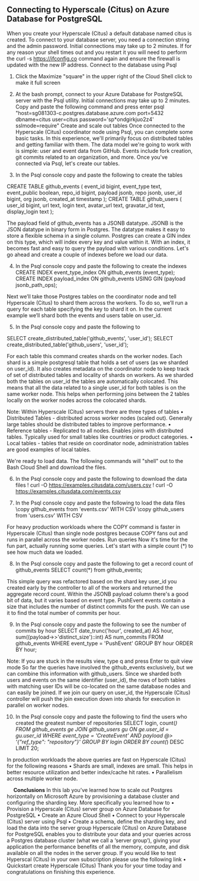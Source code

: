Connecting to Hyperscale (Citus) on Azure Database for PostgreSQL
-----------------------------------------------------------------

When you create your Hyperscale (Citus) a default database named citus is created. To connect to your database server, you need a connection string and the admin password. Initial connections may take up to 2 minutes. If for any reason your shell times out and you restart it you will need to perform the curl -s https://ifconfig.co command again and ensure the firewall is updated with the new IP address.
Connect to the database using Psql
 
1.	Click the Maximize "square" in the upper right of the Cloud Shell click to make it full screen 
 
2.	At the bash prompt, connect to your Azure Database for PostgreSQL server with the Psql utility. Initial connections may take up to 2 minutes. Copy and paste the following command and press enter 
psql "host=sg081303-c.postgres.database.azure.com port=5432 dbname=citus user=citus password='sp*ondgirkjuo2z4' sslmode=require"
Create and scale out tables
Once connected to the Hyperscale (Citus) coordinator node using Psql, you can complete some basic tasks.
In this experience, we'll primarily focus on distributed tables and getting familiar with them. The data model we're going to work with is simple: user and event data from GitHub. Events include fork creation, git commits related to an organization, and more. Once you've connected via Psql, let's create our tables.
 
3.	In the Psql console copy and paste the following to create the tables

CREATE TABLE github_events ( event_id bigint, event_type text, event_public boolean, repo_id bigint, payload jsonb, repo jsonb, user_id bigint, org jsonb, created_at timestamp ); 
CREATE TABLE github_users ( user_id bigint, url text, login text, avatar_url text, gravatar_id text, display_login text );

The payload field of github_events has a JSONB datatype. JSONB is the JSON datatype in binary form in Postgres. The datatype makes it easy to store a flexible schema in a single column. Postgres can create a GIN index on this type, which will index every key and value within it. With an index, it becomes fast and easy to query the payload with various conditions. Let's go ahead and create a couple of indexes before we load our data.

4.	In the Psql console copy and paste the following to create the indexes
CREATE INDEX event_type_index ON github_events (event_type);
CREATE INDEX payload_index ON github_events USING GIN (payload jsonb_path_ops);

Next we’ll take those Postgres tables on the coordinator node and tell Hyperscale (Citus) to shard them across the workers. To do so, we’ll run a query for each table specifying the key to shard it on. In the current example we’ll shard both the events and users table on user_id.

5.	In the Psql console copy and paste the following to

SELECT create_distributed_table('github_events', 'user_id'); 
SELECT create_distributed_table('github_users', 'user_id');

For each table this command creates shards on the worker nodes. Each shard is a simple postgresql table that holds a set of users (as we sharded on user_id). It also creates metadata on the coordinator node to keep track of set of distributed tables and locality of shards on workers. As we sharded both the tables on user_id the tables are automatically colocated. This means that all the data related to a single user_id for both tables is on the same worker node. This helps when performing joins between the 2 tables locally on the worker nodes across the colocated shards.

Note: Within Hyperscale (Citus) servers there are three types of tables
•	Distributed Tables - distributed across worker nodes (scaled out). Generally large tables should be distributed tables to improve performance.
•	Reference tables - Replicated to all nodes. Enables joins with distributed tables. Typically used for small tables like countries or product categories.
•	Local tables - tables that reside on coordinator node, administration tables are good examples of local tables.


We're ready to load data. The following commands will "shell" out to the Bash Cloud Shell and download the files.

6.	In the Psql console copy and paste the following to download the data files
\! curl -O https://examples.citusdata.com/users.csv 
\! curl -O https://examples.citusdata.com/events.csv

7.	In the Psql console copy and paste the following to load the data files
\copy github_events from 'events.csv' WITH CSV 
\copy github_users from 'users.csv' WITH CSV

For heavy production workloads where the COPY command is faster in Hyperscale (Citus) than single node postgres because COPY fans out and runs in parallel across the worker nodes.
Run queries
Now it's time for the fun part, actually running some queries. Let's start with a simple count (*) to see how much data we loaded.

8.	In the Psql console copy and paste the following to get a record count of github_events
SELECT count(*) from github_events;

This simple query was refactored based on the shard key user_id you created early by the controller to all of the workers and returned the aggregate record count.
Within the JSONB payload column there's a good bit of data, but it varies based on event type. PushEvent events contain a size that includes the number of distinct commits for the push. We can use it to find the total number of commits per hour.

9.	In the Psql console copy and paste the following to see the number of commits by hour
SELECT date_trunc('hour', created_at) AS hour, sum((payload->>'distinct_size')::int) AS num_commits FROM github_events WHERE event_type = 'PushEvent' GROUP BY hour ORDER BY hour;

Note: If you are stuck in the results view, type q and press Enter to quit view mode
So far the queries have involved the github_events exclusively, but we can combine this information with github_users. Since we sharded both users and events on the same identifier (user_id), the rows of both tables with matching user IDs will be co-located on the same database nodes and can easily be joined. If we join our query on user_id, the Hyperscale (Citus) controller will push the join execution down into shards for execution in parallel on worker nodes.

10.	In the Psql console copy and paste the following to find the users who created the greatest number of repositories
SELECT login, count(*) FROM github_events ge JOIN github_users gu ON ge.user_id = gu.user_id WHERE event_type = 'CreateEvent' AND payload @> '{"ref_type": "repository"}' GROUP BY login ORDER BY count(*) DESC LIMIT 20;

In production workloads the above queries are fast on Hyperscale (Citus) for the following reasons
•	Shards are small, indexes are small. This helps in better resource utilization and better index/cache hit rates.
•	Parallelism across multiple worker node.

 
**Conclusions**
In this lab you’ve learned how to scale out Postgres horizontally on Microsoft Azure by provisioning a database cluster and configuring the sharding key.
More specifically you learned how to
•	Provision a Hyperscale (Citus) server group on Azure Database for PostgreSQL
•	Create an Azure Cloud Shell
•	Connect to your Hyperscale (Citus) server using Psql
•	Create a schema, define the sharding key, and load the data into the server group
Hyperscale (Citus) on Azure Database for PostgreSQL enables you to distribute your data and your queries across a Postgres database cluster (what we call a ‘server group’), giving your application the performance benefits of all the memory, compute, and disk available on all the nodes in the server group.
If you would like to test Hyperscal (Citus) in your own subscription please use the following link
•	Quickstart create Hyperscale (Citus)
Thank you for your time today and congratulations on finishing this experience.

